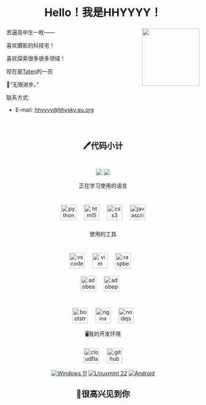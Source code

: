 <h1 align="center">Hello！我是HHYYYY！</h1>

###

<img align="right" width="150" src="https://avatars.githubusercontent.com/u/98696246"  />

苦逼高中生一枚——

喜欢摄影的科技宅！

喜欢探索很多很多领域！

现在是<a href="https://taten.xyz/">Taten</a>的一员

💭“无限进步。”

联系方式:

- E-mail: <hhyyyy@hhysky.eu.org>

###

<br clear="both">

<h2 align="center">🖊代码小计</h2>

###

<br clear="both">

<div align="center">
<!--   <img src="https://streak-stats.demolab.com?user=WenqiOfficial&locale=en&mode=weekly&theme=dracula&hide_border=true&border_radius=5" height="150" alt="streak graph"  /><br> -->
  <img src="https://github-readme-stats.vercel.app/api?username=XieBrok&show_icons=true&theme=radical&locale=cn" />
  <img src="https://github-readme-stats.vercel.app/api/top-langs/?username=XieBrok&theme=radical&locale=cn" />
</div>



<p align="center">正在学习使用的语言</p>

###

<br clear="both">

<div align="center">
  <img src="https://skillicons.dev/icons?i=py" height="40" alt="python logo"  />
  <img width="12" />
  <img src="https://skillicons.dev/icons?i=html" height="40" alt="html5 logo"  />
  <img width="12" />
  <img src="https://skillicons.dev/icons?i=css" height="40" alt="css3 logo"  />
  <img width="12" />
  <img src="https://skillicons.dev/icons?i=js" height="40" alt="javascript logo"  />
</div>

###

<p align="center">使用的工具</p>

###

<br clear="both">

<div align="center">
  <img src="https://skillicons.dev/icons?i=vscode" height="40" alt="vscode logo"  />
  <img width="12" />
   <img src="https://skillicons.dev/icons?i=vim" height="40" alt="vim logo"  />
  <img width="12" />
  <img src="https://skillicons.dev/icons?i=raspberrypi" height="40" alt="raspberrypi logo"  />
  <img width="12" />
</div>


<br clear="both">

<div align="center">
  <img src="https://skillicons.dev/icons?i=ae" height="40" alt="adobeaftereffects logo"  />
  <img width="12" />
  <img src="https://skillicons.dev/icons?i=ps" height="40" alt="adobephotoshop logo"  />
  <img width="12" />
</div>

###

<br clear="both">

<div align="center">
  <img src="https://skillicons.dev/icons?i=bootstrap" height="40" alt="bootstrap logo"  />
  <img width="12" />
  <img src="https://skillicons.dev/icons?i=nginx" height="40" alt="nginx logo"  />
  <img width="12" />
  <img src="https://skillicons.dev/icons?i=nodejs" height="40" alt="nodejs logo"  />
</div>


<p align="center">🖥️我的开发环境</p>

###

<div align="center">
  <img src="https://skillicons.dev/icons?i=cloudflare" height="40" alt="cloudflare logo"  />
  <img width="12" />
  <img src="https://skillicons.dev/icons?i=github" height="40" alt="github logo"  />
</div>

<p></p>

<div align="center">
<a href="https://www.microsoft.com/windows11"><img src="https://img.shields.io/badge/Windows%2011-00BBFF?style=flat-square&logo=Windows&logoColor=FFFFFF&labelColor=00BBFF" alt="Windows 11"></a>
<a href="https://www.linuxmint.com/"><img src="https://img.shields.io/badge/Linuxmint%2022-00C000?style=flat-square&logo=linuxmint&logoColor=FFFFFF" alt="Linuxmint 22"></a>
<a href="https://www.android.com/"><img src="https://img.shields.io/badge/Android-00C000?style=flat-square&logo=android&logoColor=FFFFFF&labelColor=00C000" alt="Android"></a>
</div>

<p></p>

###

<h2 align="center">🎉很高兴见到你</h2>


###


<!---
XieBrok/XieBrok is a ✨ special ✨ repository because its `README.md` (this file) appears on your GitHub profile.
You can click the Preview link to take a look at your changes.
--->
